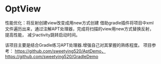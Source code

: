 # OptView

性能优化：将反射创建view改变成用new方式创建
借助gradle插件将项目中xml文件遍历出来，通过注解APT处理器，完成将扫描的view用new方式替换反射，提高性能，
减少activity跳转启动时间。

该项目主要是结合Gradle练习APT处理器.增强自己对其掌握的熟练程度。
项目参考： https://github.com/sweetying520/AptDemo，
         https://github.com/sweetying520/GradleDemo

